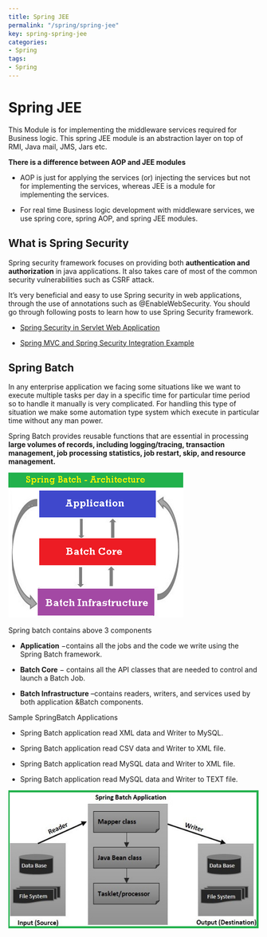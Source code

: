 ```yaml
---
title: Spring JEE
permalink: "/spring/spring-jee"
key: spring-spring-jee
categories:
- Spring
tags:
- Spring
---
```


Spring JEE 
===========

This Module is for implementing the middleware services required for Business
logic. This spring JEE module is an abstraction layer on top of RMI, Java mail,
JMS, Jars etc.

**There is a difference between AOP and JEE modules**

-   AOP is just for applying the services (or) injecting the services but not
    for implementing the services, whereas JEE is a module for implementing the
    services.

-   For real time Business logic development with middleware services, we use
    spring core, spring AOP, and spring JEE modules.

What is Spring Security
-----------------------

Spring security framework focuses on providing both **authentication and
authorization** in java applications. It also takes care of most of the common
security vulnerabilities such as CSRF attack.

It’s very beneficial and easy to use Spring security in web applications,
through the use of annotations such as @EnableWebSecurity. You should go
through following posts to learn how to use Spring Security framework.

-   [Spring Security in Servlet Web
    Application](http://www.journaldev.com/2715/spring-security-example-tutorial)

-   [Spring MVC and Spring Security Integration
    Example](http://www.journaldev.com/2736/spring-security-example-userdetailsservice)

Spring Batch
------------

In any enterprise application we facing some situations like we want to execute
multiple tasks per day in a specific time for particular time period so to
handle it manually is very complicated. For handling this type of situation we
make some automation type system which execute in particular time without any
man power.

Spring Batch provides reusable functions that are essential in processing
**large volumes of records, including logging/tracing, transaction management,
job processing statistics, job restart, skip, and resource management.**

![E:\\Users\\kaveti_s.ITLINFOSYS\\Pictures\\12.png](media/eaff13fcdc1ee83c0fe72f225576781a.png)

Spring batch contains above 3 components

-   **Application** −contains all the jobs and the code we write using the
    Spring Batch framework.

-   **Batch Core** − contains all the API classes that are needed to control and
    launch a Batch Job.

-   **Batch Infrastructure** –contains readers, writers, and services used by
    both application &Batch components.

Sample SpringBatch Applications

-   Spring Batch application read XML data and Writer to MySQL.

-   Spring Batch application read CSV data and Writer to XML file.

-   Spring Batch application read MySQL data and Writer to XML file.

-   Spring Batch application read MySQL data and Writer to TEXT file.

![E:\\Users\\kaveti_s.ITLINFOSYS\\Pictures\\12.png](media/41e4378bd5496c64313fc671d319e249.png)
